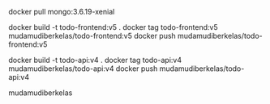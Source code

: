 docker pull mongo:3.6.19-xenial

docker build -t todo-frontend:v5 .
docker tag todo-frontend:v5  mudamudiberkelas/todo-frontend:v5
docker push mudamudiberkelas/todo-frontend:v5 

docker build -t todo-api:v4 .
docker tag todo-api:v4 mudamudiberkelas/todo-api:v4
docker push mudamudiberkelas/todo-api:v4


mudamudiberkelas